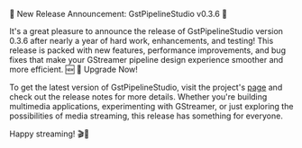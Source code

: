 🎉 New Release Announcement: GstPipelineStudio v0.3.6 🎉

It's a great pleasure to announce the release of GstPipelineStudio version 0.3.6 after nearly a year of hard work, enhancements, and testing! This release is packed with new features, performance improvements, and bug fixes that make your GStreamer pipeline design experience smoother and more efficient.
🆕
🚀 Upgrade Now!

To get the latest version of GstPipelineStudio, visit the project's [page](https://dabrain34.pages.freedesktop.org/GstPipelineStudio) and check out the release notes for more details. Whether you're building multimedia applications, experimenting with GStreamer, or just exploring the possibilities of media streaming, this release has something for everyone.

Happy streaming! 🎬📡